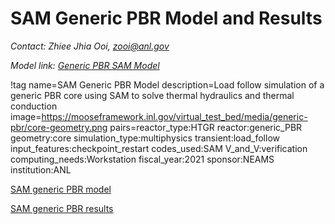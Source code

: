 # SAM Generic PBR Model and Results

*Contact: Zhiee Jhia Ooi, zooi@anl.gov*

*Model link: [Generic PBR SAM Model](https://github.com/idaholab/virtual_test_bed/tree/devel/htgr/generic-pbr)*

!tag name=SAM Generic PBR Model
     description=Load follow simulation of a generic PBR core using SAM to solve thermal hydraulics and thermal conduction
     image=https://mooseframework.inl.gov/virtual_test_bed/media/generic-pbr/core-geometry.png
     pairs=reactor_type:HTGR
                       reactor:generic_PBR
                       geometry:core
                       simulation_type:multiphysics
                       transient:load_follow
                       input_features:checkpoint_restart
                       codes_used:SAM
                       V_and_V:verification
                       computing_needs:Workstation
                       fiscal_year:2021
                       sponsor:NEAMS
                       institution:ANL

[SAM generic PBR model](generic-pbr/generic-pbr_model.md)

[SAM generic PBR results](generic-pbr/generic-pbr_results.md)
